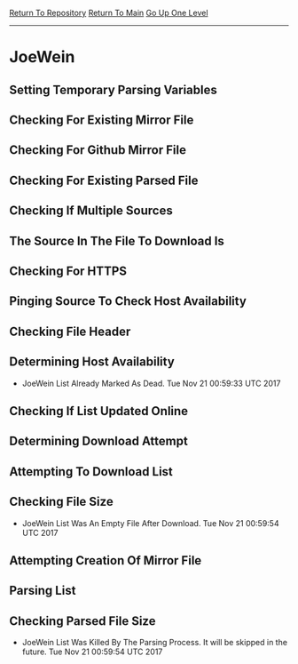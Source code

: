 [Return To Repository](https://github.com/deathbybandaid/piholeparser/)
[Return To Main](https://github.com/deathbybandaid/piholeparser/blob/master/RecentRunLogs/Mainlog.md)
[Go Up One Level](https://github.com/deathbybandaid/piholeparser/blob/master/RecentRunLogs/TopLevelScripts/30-Processing-Blacklists.md)
____________________________________
# JoeWein
## Setting Temporary Parsing Variables
## Checking For Existing Mirror File
## Checking For Github Mirror File
## Checking For Existing Parsed File
## Checking If Multiple Sources
## The Source In The File To Download Is
## Checking For HTTPS
## Pinging Source To Check Host Availability
## Checking File Header
## Determining Host Availability
* JoeWein List Already Marked As Dead. Tue Nov 21 00:59:33 UTC 2017
## Checking If List Updated Online
## Determining Download Attempt
## Attempting To Download List
## Checking File Size
* JoeWein List Was An Empty File After Download. Tue Nov 21 00:59:54 UTC 2017
## Attempting Creation Of Mirror File
## Parsing List
## Checking Parsed File Size
* JoeWein List Was Killed By The Parsing Process. It will be skipped in the future. Tue Nov 21 00:59:54 UTC 2017
